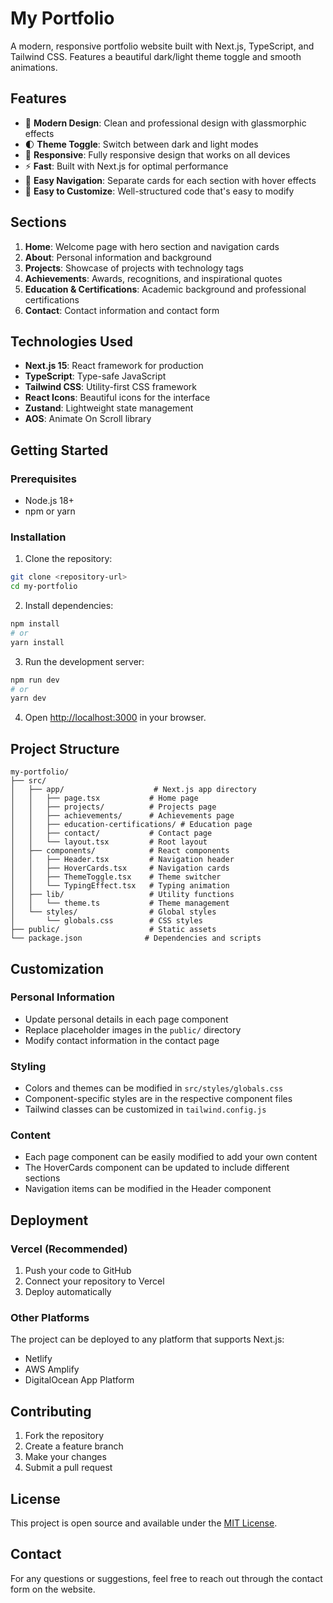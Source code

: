 # My Portfolio

A modern, responsive portfolio website built with Next.js, TypeScript, and Tailwind CSS. Features a beautiful dark/light theme toggle and smooth animations.

## Features

- 🎨 **Modern Design**: Clean and professional design with glassmorphic effects
- 🌓 **Theme Toggle**: Switch between dark and light modes
- 📱 **Responsive**: Fully responsive design that works on all devices
- ⚡ **Fast**: Built with Next.js for optimal performance
- 🎯 **Easy Navigation**: Separate cards for each section with hover effects
- 🔧 **Easy to Customize**: Well-structured code that's easy to modify

## Sections

1. **Home**: Welcome page with hero section and navigation cards
2. **About**: Personal information and background
3. **Projects**: Showcase of projects with technology tags
4. **Achievements**: Awards, recognitions, and inspirational quotes
5. **Education & Certifications**: Academic background and professional certifications
6. **Contact**: Contact information and contact form

## Technologies Used

- **Next.js 15**: React framework for production
- **TypeScript**: Type-safe JavaScript
- **Tailwind CSS**: Utility-first CSS framework
- **React Icons**: Beautiful icons for the interface
- **Zustand**: Lightweight state management
- **AOS**: Animate On Scroll library

## Getting Started

### Prerequisites

- Node.js 18+ 
- npm or yarn

### Installation

1. Clone the repository:
```bash
git clone <repository-url>
cd my-portfolio
```

2. Install dependencies:
```bash
npm install
# or
yarn install
```

3. Run the development server:
```bash
npm run dev
# or
yarn dev
```

4. Open [http://localhost:3000](http://localhost:3000) in your browser.

## Project Structure

```
my-portfolio/
├── src/
│   ├── app/                    # Next.js app directory
│   │   ├── page.tsx           # Home page
│   │   ├── projects/          # Projects page
│   │   ├── achievements/      # Achievements page
│   │   ├── education-certifications/ # Education page
│   │   ├── contact/           # Contact page
│   │   └── layout.tsx         # Root layout
│   ├── components/            # React components
│   │   ├── Header.tsx         # Navigation header
│   │   ├── HoverCards.tsx     # Navigation cards
│   │   ├── ThemeToggle.tsx    # Theme switcher
│   │   └── TypingEffect.tsx   # Typing animation
│   ├── lib/                   # Utility functions
│   │   └── theme.ts           # Theme management
│   └── styles/                # Global styles
│       └── globals.css        # CSS styles
├── public/                    # Static assets
└── package.json              # Dependencies and scripts
```

## Customization

### Personal Information
- Update personal details in each page component
- Replace placeholder images in the `public/` directory
- Modify contact information in the contact page

### Styling
- Colors and themes can be modified in `src/styles/globals.css`
- Component-specific styles are in the respective component files
- Tailwind classes can be customized in `tailwind.config.js`

### Content
- Each page component can be easily modified to add your own content
- The HoverCards component can be updated to include different sections
- Navigation items can be modified in the Header component

## Deployment

### Vercel (Recommended)
1. Push your code to GitHub
2. Connect your repository to Vercel
3. Deploy automatically

### Other Platforms
The project can be deployed to any platform that supports Next.js:
- Netlify
- AWS Amplify
- DigitalOcean App Platform

## Contributing

1. Fork the repository
2. Create a feature branch
3. Make your changes
4. Submit a pull request

## License

This project is open source and available under the [MIT License](LICENSE).

## Contact

For any questions or suggestions, feel free to reach out through the contact form on the website. 